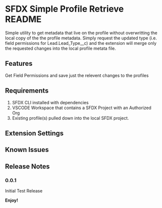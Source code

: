 # SFDX Simple Profile Retrieve README
Simple utility to get metadata that live on the profile without overwritting the local copy of the the profile metadata. Simply request the updated type (i.e. field permissions for Lead.Lead_Type__c) and the extension will merge only the requested changes into the local profile metata file.


## Features
Get Field Permissions and save just the relevent changes to the profiles

## Requirements
1. SFDX CLI installed with dependencies
2. VSCODE Workspace that contains a SFDX Project with an Authorized Org
4. Existing profile(s) pulled down into the local SFDX project.
## Extension Settings

## Known Issues


## Release Notes

### 0.0.1
Initial Test Release

**Enjoy!**
